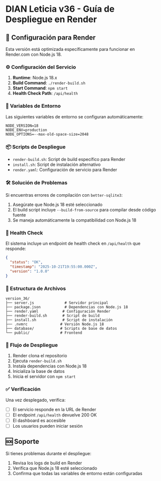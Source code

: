 # DIAN Leticia v36 - Guía de Despliegue en Render

## 🚀 Configuración para Render

Esta versión está optimizada específicamente para funcionar en Render.com con Node.js 18.

### ⚙️ Configuración del Servicio

1. **Runtime**: Node.js 18.x
2. **Build Command**: `./render-build.sh`
3. **Start Command**: `npm start`
4. **Health Check Path**: `/api/health`

### 🔧 Variables de Entorno

Las siguientes variables de entorno se configuran automáticamente:

```
NODE_VERSION=18
NODE_ENV=production
NODE_OPTIONS=--max-old-space-size=2048
```

### 📦 Scripts de Despliegue

- `render-build.sh`: Script de build específico para Render
- `install.sh`: Script de instalación alternativo
- `render.yaml`: Configuración de servicio para Render

### 🛠️ Solución de Problemas

Si encuentras errores de compilación con `better-sqlite3`:

1. Asegúrate que Node.js 18 esté seleccionado
2. El build script incluye `--build-from-source` para compilar desde código fuente
3. Se maneja automáticamente la compatibilidad con Node.js 18

### 🏥 Health Check

El sistema incluye un endpoint de health check en `/api/health` que responde:
```json
{
  "status": "OK",
  "timestamp": "2025-10-21T19:55:00.000Z",
  "version": "1.0.0"
}
```

### 📁 Estructura de Archivos

```
version_36/
├── server.js              # Servidor principal
├── package.json           # Dependencias con Node.js 18
├── render.yaml           # Configuración Render
├── render-build.sh       # Script de build
├── install.sh            # Script de instalación
├── .nvmrc               # Versión Node.js 18
├── database/            # Scripts de base de datos
└── public/              # Frontend
```

### 🔄 Flujo de Despliegue

1. Render clona el repositorio
2. Ejecuta `render-build.sh`
3. Instala dependencias con Node.js 18
4. Inicializa la base de datos
5. Inicia el servidor con `npm start`

### ✅ Verificación

Una vez desplegado, verifica:
- [ ] El servicio responde en la URL de Render
- [ ] El endpoint `/api/health` devuelve 200 OK
- [ ] El dashboard es accesible
- [ ] Los usuarios pueden iniciar sesión

## 🆘 Soporte

Si tienes problemas durante el despliegue:
1. Revisa los logs de build en Render
2. Verifica que Node.js 18 esté seleccionado
3. Confirma que todas las variables de entorno están configuradas